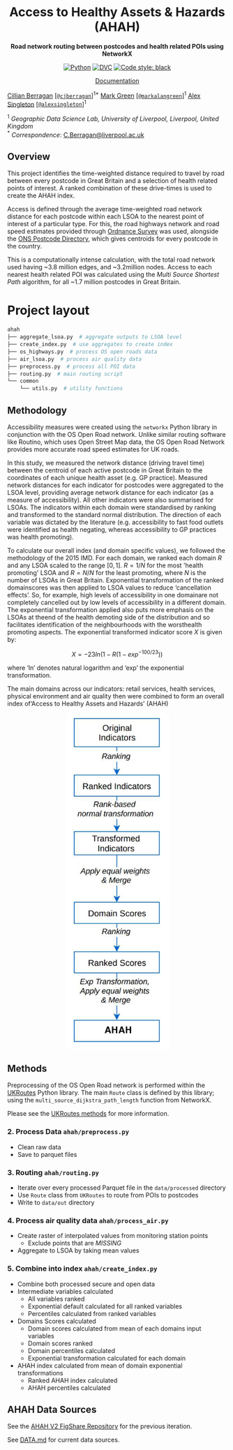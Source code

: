 <div align="center">

# Access to Healthy Assets & Hazards (AHAH)

**Road network routing between postcodes and health related POIs using NetworkX**

<a href="https://www.python.org"><img alt="Python" src="https://img.shields.io/badge/python%20-%2314354C.svg?&style=for-the-badge&logo=python&logoColor=white"/></a>
<a href="https://dvc.org/"><img alt="DVC" src="https://img.shields.io/badge/data-DVC-lightblue?style=flat-square"></a>
<a href="https://black.readthedocs.io/en/stable/"><img alt="Code style: black" src="https://img.shields.io/badge/style-black-000000.svg?style=flat-square"></a>

</div>

<p align="center">
<a href="https://cjber.github.io/ahah/">Documentation</a>
</p>

[Cillian
Berragan](https://www.liverpool.ac.uk/geographic-data-science/our-people/)
\[[`@cjberragan`](http://twitter.com/cjberragan)\]<sup>1\*</sup> [Mark
Green](https://www.liverpool.ac.uk/geographic-data-science/our-people/)
\[[`@markalangreen`](http://twitter.com/markalangreen)\]<sup>1</sup>
[Alex
Singleton](https://www.liverpool.ac.uk/geographic-data-science/our-people/)
\[[`@alexsingleton`](http://twitter.com/alexsingleton)\]<sup>1</sup>

<sup>1</sup> _Geographic Data Science Lab, University of Liverpool,
Liverpool, United Kingdom_  
<sup>\*</sup> _Correspondence_: C.Berragan@liverpool.ac.uk

## Overview

This project identifies the time-weighted distance required to travel by road between every postcode in Great Britain and a selection of health related points of interest. A ranked combination of these drive-times is used to create the AHAH index.

Access is defined through the average time-weighted road network distance for each postcode within each LSOA to the nearest point of interest of a particular type. For this, the road highways network and road speed estimates provided through [Ordnance Survey](https://www.ordnancesurvey.co.uk/business-government/products/open-map-roads) was used, alongside the [ONS Postcode Directory](https://geoportal.statistics.gov.uk/search?q=PRD_ONSPD&sort=Date%20Created%7Ccreated%7Cdesc), which gives centroids for every postcode in the country.

This is a computationally intense calculation, with the total road network used having ~3.8 million edges, and \~3.2million nodes. Access to each nearest health related POI was calculated using the _Multi Source Shortest Path_ algorithm, for all ~1.7 million postcodes in Great Britain.

# Project layout

```bash
ahah
├── aggregate_lsoa.py  # aggregate outputs to LSOA level
├── create_index.py  # use aggregates to create index
├── os_highways.py  # process OS open roads data
├── air_lsoa.py  # process air quality data
├── preprocess.py  # process all POI data
├── routing.py  # main routing script
└── common
    └── utils.py  # utility functions
```

## Methodology

Accessibility measures were created using the `networkx` Python library in conjunction with the OS Open Road network. Unlike similar routing software like Routino, which uses Open Street Map data, the OS Open Road Network provides more accurate road speed estimates for UK roads.

In this study, we measured the network distance (driving travel time) between the centroid of each active postcode in Great Britain to the coordinates of each unique health asset (e.g. GP practice). Measured network distances for each indicator for postcodes were aggregated to the LSOA level, providing average network distance for each indicator (as a measure of accessibility). All other indicators were also summarised for LSOAs. The indicators within each domain were standardised by ranking and transformed to the standard normal distribution. The direction of each variable was dictated by the literature (e.g. accessibility to fast food outlets were identified as health negating, whereas accessibility to GP practices was health promoting).

To calculate our overall index (and domain specific values), we followed the methodology of the 2015 IMD. For each domain, we ranked each domain $R$ and any LSOA scaled to the range $[0,1]$. $R=1/N$ for the most 'health promoting' LSOA and $R=N/N$ for the least promoting, where $N$ is the number of LSOAs in Great Britain. Exponential transformation of the ranked domainscores was then applied to LSOA values to reduce ‘cancellation effects’. So, for example, high levels of accessibility in one domainare not completely cancelled out by low levels of accessibility in a different domain. The exponential  transformation  applied also puts  more  emphasis  on  the LSOAs  at  theend  of  the health demoting side of the distribution and so facilitates identification of the neighbourhoods with the worsthealth promoting aspects. The exponential transformed indicator score $X$ is given by:

$$
X=−23ln(1−R(1−exp^{−100/23}))
$$

where ‘ln’ denotes natural logarithm and ‘exp’ the exponential transformation.

The main domains across our  indicators: retail  services,  health  services, physical  environment and  air quality then were combined to form an overall index of‘Access to Healthy Assets and Hazards’ (AHAH)

<div style="text-align: center;">

![](./overview.png)

</div>

## Methods

Preprocessing of the OS Open Road network is performed within the [UKRoutes](https://github.com/cjber/ukroutes) Python library. The main `Route` class is defined by this library; using the `multi_source_dijkstra_path_length` function from NetworkX.

Please see the [UKRoutes methods](https://github.com/cjber/ukroutes?tab=readme-ov-file#routing-methodology) for more information.

### 2. Process Data `ahah/preprocess.py`

- Clean raw data
- Save to parquet files

### 3. Routing `ahah/routing.py`

- Iterate over every processed Parquet file in the `data/processed` directory 
- Use `Route` class from `UKRoutes` to route from POIs to postcodes
- Write to `data/out` directory

### 4. Process air quality data `ahah/process_air.py`

- Create raster of interpolated values from monitoring station points
  - Exclude points that are _MISSING_
- Aggregate to LSOA by taking mean values

### 5. Combine into index `ahah/create_index.py`

- Combine both processed secure and open data
- Intermediate variables calculated
  - All variables ranked
  - Exponential default calculated for all ranked variables
  - Percentiles calculated from ranked variables
- Domains Scores calculated
  - Domain scores calculated from mean of each domains input variables
  - Domain scores ranked
  - Domain percentiles calculated
  - Exponential transformation calculated for each domain
- AHAH index calculated from mean of domain exponential transformations
  - Ranked AHAH index calculated
  - AHAH percentiles calculated

## AHAH Data Sources

See the [AHAH V2 FigShare Repository](https://figshare.com/articles/online_resource/Access_to_Healthy_Assets_and_Hazards_AHAH_-_Updated_version_2017/8295842/1) for the previous iteration.

See [DATA.md](reports/DATA.md) for current data sources.
